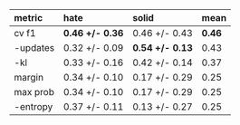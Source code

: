 | metric   | hate              | solid             | mean     |
|:---------|:------------------|:------------------|:---------|
| cv f1    | **0.46 +/- 0.36** | 0.46 +/- 0.43     | **0.46** |
| -updates | 0.32 +/- 0.09     | **0.54 +/- 0.13** | 0.43     |
| -kl      | 0.33 +/- 0.16     | 0.42 +/- 0.14     | 0.37     |
| margin   | 0.34 +/- 0.10     | 0.17 +/- 0.29     | 0.25     |
| max prob | 0.34 +/- 0.10     | 0.17 +/- 0.29     | 0.25     |
| -entropy | 0.37 +/- 0.11     | 0.13 +/- 0.27     | 0.25     |